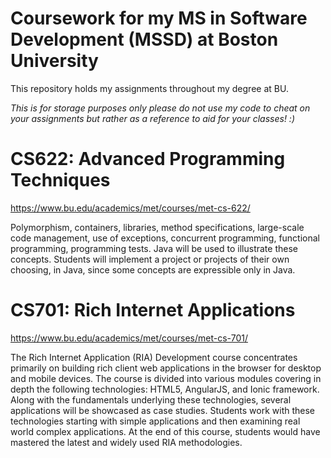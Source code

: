 # Coursework for my MS in Software Development (MSSD) at Boston University
This repository holds my assignments throughout my degree at BU. 

*This is for storage purposes only please do not use my code to cheat on your assignments but rather as a reference to aid for your classes! :)*

# CS622: Advanced Programming Techniques

https://www.bu.edu/academics/met/courses/met-cs-622/

Polymorphism, containers, libraries, method specifications, large-scale code management, use of exceptions, concurrent programming, functional programming, programming tests. Java will be used to illustrate these concepts. Students will implement a project or projects of their own choosing, in Java, since some concepts are expressible only in Java.


# CS701: Rich Internet Applications

https://www.bu.edu/academics/met/courses/met-cs-701/

The Rich Internet Application (RIA) Development course concentrates primarily on building rich client web applications in the browser for desktop and mobile devices. The course is divided into various modules covering in depth the following technologies: HTML5, AngularJS, and Ionic framework. Along with the fundamentals underlying these technologies, several applications will be showcased as case studies. Students work with these technologies starting with simple applications and then examining real world complex applications. At the end of this course, students would have mastered the latest and widely used RIA methodologies.
